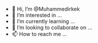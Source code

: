 - 👋 Hi, I’m @Muhammedirkek
- 👀 I’m interested in ...
- 🌱 I’m currently learning ...
- 💞️ I’m looking to collaborate on ...
- 📫 How to reach me ...

<!---
Muhammedirkek/Muhammedirkek is a ✨ special ✨ repository because its `README.md` (this file) appears on your GitHub profile.
You can click the Preview link to take a look at your changes.
--->
